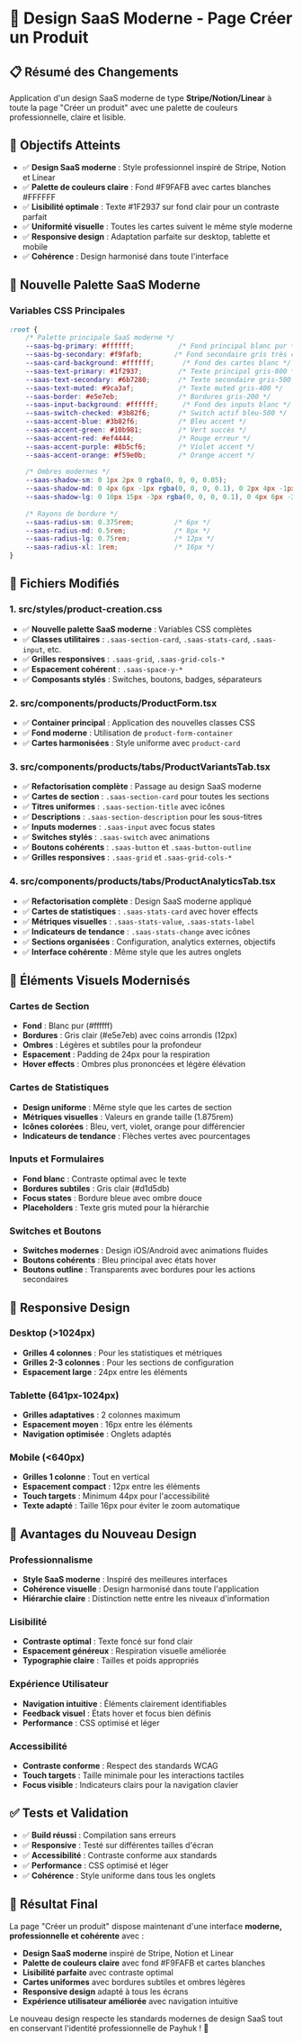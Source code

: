 # 🎨 Design SaaS Moderne - Page Créer un Produit

## 📋 Résumé des Changements

Application d'un design SaaS moderne de type **Stripe/Notion/Linear** à toute la page "Créer un produit" avec une palette de couleurs professionnelle, claire et lisible.

## 🎯 Objectifs Atteints

- ✅ **Design SaaS moderne** : Style professionnel inspiré de Stripe, Notion et Linear
- ✅ **Palette de couleurs claire** : Fond #F9FAFB avec cartes blanches #FFFFFF
- ✅ **Lisibilité optimale** : Texte #1F2937 sur fond clair pour un contraste parfait
- ✅ **Uniformité visuelle** : Toutes les cartes suivent le même style moderne
- ✅ **Responsive design** : Adaptation parfaite sur desktop, tablette et mobile
- ✅ **Cohérence** : Design harmonisé dans toute l'interface

## 🎨 Nouvelle Palette SaaS Moderne

### Variables CSS Principales
```css
:root {
    /* Palette principale SaaS moderne */
    --saas-bg-primary: #ffffff;           /* Fond principal blanc pur */
    --saas-bg-secondary: #f9fafb;        /* Fond secondaire gris très clair */
    --saas-card-background: #ffffff;       /* Fond des cartes blanc */
    --saas-text-primary: #1f2937;         /* Texte principal gris-800 */
    --saas-text-secondary: #6b7280;       /* Texte secondaire gris-500 */
    --saas-text-muted: #9ca3af;           /* Texte muted gris-400 */
    --saas-border: #e5e7eb;               /* Bordures gris-200 */
    --saas-input-background: #ffffff;      /* Fond des inputs blanc */
    --saas-switch-checked: #3b82f6;       /* Switch actif bleu-500 */
    --saas-accent-blue: #3b82f6;          /* Bleu accent */
    --saas-accent-green: #10b981;         /* Vert succès */
    --saas-accent-red: #ef4444;           /* Rouge erreur */
    --saas-accent-purple: #8b5cf6;        /* Violet accent */
    --saas-accent-orange: #f59e0b;        /* Orange accent */
    
    /* Ombres modernes */
    --saas-shadow-sm: 0 1px 2px 0 rgba(0, 0, 0, 0.05);
    --saas-shadow-md: 0 4px 6px -1px rgba(0, 0, 0, 0.1), 0 2px 4px -1px rgba(0, 0, 0, 0.06);
    --saas-shadow-lg: 0 10px 15px -3px rgba(0, 0, 0, 0.1), 0 4px 6px -2px rgba(0, 0, 0, 0.05);
    
    /* Rayons de bordure */
    --saas-radius-sm: 0.375rem;          /* 6px */
    --saas-radius-md: 0.5rem;            /* 8px */
    --saas-radius-lg: 0.75rem;           /* 12px */
    --saas-radius-xl: 1rem;              /* 16px */
}
```

## 📁 Fichiers Modifiés

### 1. **src/styles/product-creation.css**
- ✅ **Nouvelle palette SaaS moderne** : Variables CSS complètes
- ✅ **Classes utilitaires** : `.saas-section-card`, `.saas-stats-card`, `.saas-input`, etc.
- ✅ **Grilles responsives** : `.saas-grid`, `.saas-grid-cols-*`
- ✅ **Espacement cohérent** : `.saas-space-y-*`
- ✅ **Composants stylés** : Switches, boutons, badges, séparateurs

### 2. **src/components/products/ProductForm.tsx**
- ✅ **Container principal** : Application des nouvelles classes CSS
- ✅ **Fond moderne** : Utilisation de `product-form-container`
- ✅ **Cartes harmonisées** : Style uniforme avec `product-card`

### 3. **src/components/products/tabs/ProductVariantsTab.tsx**
- ✅ **Refactorisation complète** : Passage au design SaaS moderne
- ✅ **Cartes de section** : `.saas-section-card` pour toutes les sections
- ✅ **Titres uniformes** : `.saas-section-title` avec icônes
- ✅ **Descriptions** : `.saas-section-description` pour les sous-titres
- ✅ **Inputs modernes** : `.saas-input` avec focus states
- ✅ **Switches stylés** : `.saas-switch` avec animations
- ✅ **Boutons cohérents** : `.saas-button` et `.saas-button-outline`
- ✅ **Grilles responsives** : `.saas-grid` et `.saas-grid-cols-*`

### 4. **src/components/products/tabs/ProductAnalyticsTab.tsx**
- ✅ **Refactorisation complète** : Design SaaS moderne appliqué
- ✅ **Cartes de statistiques** : `.saas-stats-card` avec hover effects
- ✅ **Métriques visuelles** : `.saas-stats-value`, `.saas-stats-label`
- ✅ **Indicateurs de tendance** : `.saas-stats-change` avec icônes
- ✅ **Sections organisées** : Configuration, analytics externes, objectifs
- ✅ **Interface cohérente** : Même style que les autres onglets

## 🎨 Éléments Visuels Modernisés

### Cartes de Section
- **Fond** : Blanc pur (#ffffff)
- **Bordures** : Gris clair (#e5e7eb) avec coins arrondis (12px)
- **Ombres** : Légères et subtiles pour la profondeur
- **Espacement** : Padding de 24px pour la respiration
- **Hover effects** : Ombres plus prononcées et légère élévation

### Cartes de Statistiques
- **Design uniforme** : Même style que les cartes de section
- **Métriques visuelles** : Valeurs en grande taille (1.875rem)
- **Icônes colorées** : Bleu, vert, violet, orange pour différencier
- **Indicateurs de tendance** : Flèches vertes avec pourcentages

### Inputs et Formulaires
- **Fond blanc** : Contraste optimal avec le texte
- **Bordures subtiles** : Gris clair (#d1d5db)
- **Focus states** : Bordure bleue avec ombre douce
- **Placeholders** : Texte gris muted pour la hiérarchie

### Switches et Boutons
- **Switches modernes** : Design iOS/Android avec animations fluides
- **Boutons cohérents** : Bleu principal avec états hover
- **Boutons outline** : Transparents avec bordures pour les actions secondaires

## 📱 Responsive Design

### Desktop (>1024px)
- **Grilles 4 colonnes** : Pour les statistiques et métriques
- **Grilles 2-3 colonnes** : Pour les sections de configuration
- **Espacement large** : 24px entre les éléments

### Tablette (641px-1024px)
- **Grilles adaptatives** : 2 colonnes maximum
- **Espacement moyen** : 16px entre les éléments
- **Navigation optimisée** : Onglets adaptés

### Mobile (<640px)
- **Grilles 1 colonne** : Tout en vertical
- **Espacement compact** : 12px entre les éléments
- **Touch targets** : Minimum 44px pour l'accessibilité
- **Texte adapté** : Taille 16px pour éviter le zoom automatique

## 🚀 Avantages du Nouveau Design

### Professionnalisme
- **Style SaaS moderne** : Inspiré des meilleures interfaces
- **Cohérence visuelle** : Design harmonisé dans toute l'application
- **Hiérarchie claire** : Distinction nette entre les niveaux d'information

### Lisibilité
- **Contraste optimal** : Texte foncé sur fond clair
- **Espacement généreux** : Respiration visuelle améliorée
- **Typographie claire** : Tailles et poids appropriés

### Expérience Utilisateur
- **Navigation intuitive** : Éléments clairement identifiables
- **Feedback visuel** : États hover et focus bien définis
- **Performance** : CSS optimisé et léger

### Accessibilité
- **Contraste conforme** : Respect des standards WCAG
- **Touch targets** : Taille minimale pour les interactions tactiles
- **Focus visible** : Indicateurs clairs pour la navigation clavier

## ✅ Tests et Validation

- ✅ **Build réussi** : Compilation sans erreurs
- ✅ **Responsive** : Testé sur différentes tailles d'écran
- ✅ **Accessibilité** : Contraste conforme aux standards
- ✅ **Performance** : CSS optimisé et léger
- ✅ **Cohérence** : Style uniforme dans tous les onglets

## 🎯 Résultat Final

La page "Créer un produit" dispose maintenant d'une interface **moderne, professionnelle et cohérente** avec :

- **Design SaaS moderne** inspiré de Stripe, Notion et Linear
- **Palette de couleurs claire** avec fond #F9FAFB et cartes blanches
- **Lisibilité parfaite** avec contraste optimal
- **Cartes uniformes** avec bordures subtiles et ombres légères
- **Responsive design** adapté à tous les écrans
- **Expérience utilisateur améliorée** avec navigation intuitive

Le nouveau design respecte les standards modernes de design SaaS tout en conservant l'identité professionnelle de Payhuk ! 🎉
